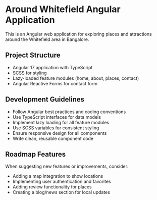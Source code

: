 <!-- Use this file to provide workspace-specific custom instructions to Copilot. For more details, visit https://code.visualstudio.com/docs/copilot/copilot-customization#_use-a-githubcopilotinstructionsmd-file -->

# Around Whitefield Angular Application

This is an Angular web application for exploring places and attractions around the Whitefield area in Bangalore.

## Project Structure

- Angular 17 application with TypeScript
- SCSS for styling
- Lazy-loaded feature modules (home, about, places, contact)
- Angular Reactive Forms for contact form

## Development Guidelines

- Follow Angular best practices and coding conventions
- Use TypeScript interfaces for data models
- Implement lazy loading for all feature modules
- Use SCSS variables for consistent styling
- Ensure responsive design for all components
- Write clean, reusable component code

## Roadmap Features

When suggesting new features or improvements, consider:
- Adding a map integration to show locations
- Implementing user authentication and favorites
- Adding review functionality for places
- Creating a blog/news section for local updates
